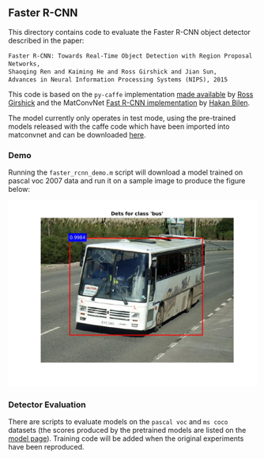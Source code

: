 Faster R-CNN
---

This directory contains code to evaluate the Faster R-CNN object detector 
described in the paper:

```
Faster R-CNN: Towards Real-Time Object Detection with Region Proposal Networks,
Shaoqing Ren and Kaiming He and Ross Girshick and Jian Sun,
Advances in Neural Information Processing Systems (NIPS), 2015
```

This code is based on the `py-caffe` implementation 
[made available](https://github.com/rbgirshick/py-faster-rcnn) by 
[Ross Girshick](http://www.rossgirshick.info/) and the MatConvNet 
[Fast R-CNN implementation](https://github.com/vlfeat/matconvnet/tree/master/examples/fast_rcnn) by 
[Hakan Bilen](http://www.robots.ox.ac.uk/~hbilen).

The model currently only operates in test mode, using the pre-trained models 
released with the caffe code which have been imported into matconvnet and 
can be downloaded [here](http://www.robots.ox.ac.uk/~albanie/models.html#faster-rcnn-models).

### Demo

Running the `faster_rcnn_demo.m` script will download a model trained on pascal voc 2007 data and run it on a sample image to produce the figure below:

![figure-demo](misc/pascal-demo-fig.jpg)

### Detector Evaluation

There are scripts to evaluate models on the `pascal voc` and `ms coco` datasets (the scores produced by the pretrained models are listed on the [model page](http://www.robots.ox.ac.uk/~albanie/models.html#faster-rcnn-models)). Training code will be added when the original experiments have been reproduced.
